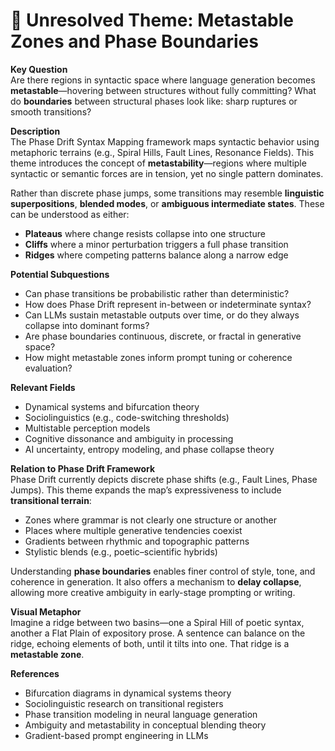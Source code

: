 # 🧭 Unresolved Theme: Metastable Zones and Phase Boundaries

**Key Question**  
Are there regions in syntactic space where language generation becomes **metastable**—hovering between structures without fully committing? What do **boundaries** between structural phases look like: sharp ruptures or smooth transitions?

**Description**  
The Phase Drift Syntax Mapping framework maps syntactic behavior using metaphoric terrains (e.g., Spiral Hills, Fault Lines, Resonance Fields). This theme introduces the concept of **metastability**—regions where multiple syntactic or semantic forces are in tension, yet no single pattern dominates.

Rather than discrete phase jumps, some transitions may resemble **linguistic superpositions**, **blended modes**, or **ambiguous intermediate states**. These can be understood as either:
- **Plateaus** where change resists collapse into one structure
- **Cliffs** where a minor perturbation triggers a full phase transition
- **Ridges** where competing patterns balance along a narrow edge

**Potential Subquestions**
- Can phase transitions be probabilistic rather than deterministic?
- How does Phase Drift represent in-between or indeterminate syntax?
- Can LLMs sustain metastable outputs over time, or do they always collapse into dominant forms?
- Are phase boundaries continuous, discrete, or fractal in generative space?
- How might metastable zones inform prompt tuning or coherence evaluation?

**Relevant Fields**
- Dynamical systems and bifurcation theory  
- Sociolinguistics (e.g., code-switching thresholds)  
- Multistable perception models  
- Cognitive dissonance and ambiguity in processing  
- AI uncertainty, entropy modeling, and phase collapse theory

**Relation to Phase Drift Framework**  
Phase Drift currently depicts discrete phase shifts (e.g., Fault Lines, Phase Jumps). This theme expands the map’s expressiveness to include **transitional terrain**:
- Zones where grammar is not clearly one structure or another  
- Places where multiple generative tendencies coexist  
- Gradients between rhythmic and topographic patterns  
- Stylistic blends (e.g., poetic–scientific hybrids)

Understanding **phase boundaries** enables finer control of style, tone, and coherence in generation. It also offers a mechanism to **delay collapse**, allowing more creative ambiguity in early-stage prompting or writing.

**Visual Metaphor**  
Imagine a ridge between two basins—one a Spiral Hill of poetic syntax, another a Flat Plain of expository prose. A sentence can balance on the ridge, echoing elements of both, until it tilts into one. That ridge is a **metastable zone**.

**References**
- Bifurcation diagrams in dynamical systems theory  
- Sociolinguistic research on transitional registers  
- Phase transition modeling in neural language generation  
- Ambiguity and metastability in conceptual blending theory  
- Gradient-based prompt engineering in LLMs

